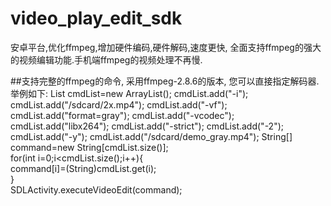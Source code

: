# video_play_edit_sdk
安卓平台,优化ffmpeg,增加硬件编码,硬件解码,速度更快, 全面支持ffmpeg的强大的视频编辑功能.手机端ffmpeg的视频处理不再慢.

##支持完整的ffmpeg的命令, 采用ffmpeg-2.8.6的版本, 您可以直接指定解码器.举例如下:
List<String> cmdList=new ArrayList<String>();
					cmdList.add("-i");
					cmdList.add("/sdcard/2x.mp4");
					cmdList.add("-vf");
					cmdList.add("format=gray");
					cmdList.add("-vcodec");
					cmdList.add("libx264");
					cmdList.add("-strict");
					cmdList.add("-2");
					cmdList.add("-y");
					cmdList.add("/sdcard/demo_gray.mp4");
				  String[] command=new String[cmdList.size()];  
         	     for(int i=0;i<cmdList.size();i++){  
         	    	 command[i]=(String)cmdList.get(i);  
         	     }  
 				SDLActivity.executeVideoEdit(command);
